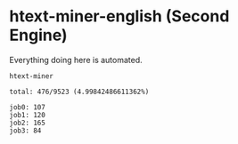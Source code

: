 # htext-miner-english (Second Engine)

Everything doing here is automated.

```
htext-miner

total: 476/9523 (4.99842486611362%)

job0: 107
job1: 120
job2: 165
job3: 84
```